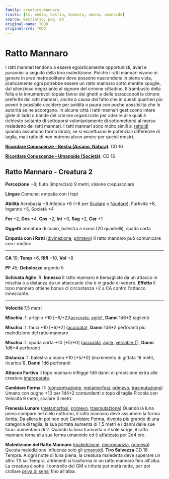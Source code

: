 ```yaml
---
family: creatura-mannara
traits: [lm, media, bestia, mannaro, umano, umanoide]
source: Bestiario, pag. 69
original-name: TODO
original-srd: TODO
---
```


# Ratto Mannaro

I ratti mannari tendono a essere egoisticamente opportunisti, avari e paranoici
a seguito della loro maledizione. Poiché i ratti mannari vivono in genere in
aree metropolitane dove possono nascondersi in piena vista, praticamente ogni
potrebbe essere un ratto mannaro sotto mentite spoglie, dal silenzioso
negoziante al signore del crimine cittadino. Il trambusto della folla e le
innumerevoli topaie fanno dei ghetti e delle baraccopoli le dimore preferite dai
ratti mannari, anche a causa del fatto che in questi quartieri più poveri è
possibile uccidere per avidità o paura con poche possibilità che le autorità se
ne accorgano. In alcune città i ratti mannari gestiscono intere gilde di ladri o
bande del crimine organizzato per aderire alle quali è richiesto soltanto di
sottoporsi volontariamente di sottomettersi al morso maledetto dei ratti
mannari. I ratti mannari sono molto simili ai [rattoidi](/tratti/rattoide)
quando assumono forma ibrida, se si eccettuano le potenziali differenze di
taglia, ma i rattoidi non nutrono alcun amore per questi mostri.

**[Ricordare Conoscenze - Bestia (Arcano, Natura)](/azioni/abilita/ricordare-conoscenze)**:
CD 16

**[Ricordare Conoscenze - Umanoide (Società)](/azioni/abilita/ricordare-conoscenze)**:
CD 16

## Ratto Mannaro - Creatura 2

**Percezione** +8; fiuto (impreciso) 9 metri, visione crepuscolare

**Lingue** Comune; empatia con i topi

**Abilità** Acrobazia +8 Atletica +6 (+8 per [Scalare](/azioni/scalare) o
[Nuotare](/azioni/nuotare)), Furtività +8, Inganno +5, Società +4

**For** +2, **Des** +4, **Cos** +2, **Int** +0, **Sag** +2, **Car** +1

**Oggetti** armatura di cuoio, balestra a mano (20 quadrelli), spada corta

**Empatia con i Ratti** ([divinazione](/tratti/divinazione),
[primevo](/tratti/primevo)) Il ratto mannaro può comunicare con i roditori.

---

**CA** 19; **Temp** +6, **Rifl** +10, **Vol** +8

**PF** 45; **Debolezze** argento 5

**Schivata Agile** :R: **Innesco** Il ratto mannaro è bersagliato da un attacco
in mischia o a distanza da un attaccante che è in grado di vedere. **Effetto**
Il topo mannaro ottiene bonus di circostanza +2 a CA contro l'attacco
innescante.

---

**Velocità** 7,5 metri

**Mischia** :1: artiglio +10 \[+6/+2]\([accurata](/tratti/accurata),
[agile](/tratti/agile)), **Danni** 1d6+2 taglienti

**Mischia** :1: fauci +10 \[+6/+2] ([accurata](/tratti/accurata)), **Danni**
1d8+2 perforanti più maledizione del ratto mannaro

**Mischia** :1: spada corta +10 \[+5/+0] ([accurata](/tratti/accurata),
[agile](/tratti/agile), [versatile T](/tratti/versatile)), **Danni** 1d6+4
perforanti

**Distanza** :1: balestra a mano +10 \[+5/+0] (incremento di gittata 18 metri,
ricarica 1), **Danni** 1d6 perforanti

**Attacco Furtivo** Il topo mannaro infligge 1d6 danni di precisione extra alle
creature [impreparate](/condizioni/impreparato).

**Cambiare Forma** :1: ([concentrazione](/tratti/concentrazione),
[metamorfosi](/tratti/metamorfosi), [primevo](/tratti/primevo),
[trasmutazione](/tratti/trasmutazione)) Umano con pugno +10 per 1d4+2
contundenti o topo di taglia Piccola con Velocità 9 metri, scalare 3 metri.

**Frenesia Lunare** ([metamorfosi](/tratti/metamorfosi),
[primevo](/tratti/primevo), [trasmutazione](/tratti/trasmutazione)) Quando la
luna piena compare nel cielo notturno, il ratto mannaro deve assumere la forma
ibrida. Da allora in poi non può Cambiare Forma, diventa più grande di una
categoria di taglia, la sua portata aumenta di 1,5 metri e i danni delle sue
fauci aumentano di 2. Quando la luna tramonta o il sole sorge, il ratto mannaro
torna alla sua forma umanoide ed è [affaticato](/condizioni/affaticato) per 2d4
ore.

**Maledizione del Ratto Mannaro** ([maledizione](/tratti/maledizione),
[necromanzia](/tratti/necromanzia), [primevo](/tratti/primevo)) Questa
maledizione influenza solo gli [umanoidi](/tratti/umanoide). **Tiro Salvezza**
CD 18 Tempra. A ogni notte di luna piena, la creatura maledetta deve superare un
altro TS su Tempra, altrimenti si trasforma in un ratto mannaro fino all'alba.
La creatura è sotto il controllo del GM e infuria per metà notte, per poi
crollare [priva di sensi](/condizioni/privo-di-sensi) fino all'alba.
